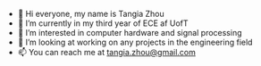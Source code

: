 - 👋 Hi everyone, my name is Tangia Zhou
- 🌱 I’m currently in my third year of ECE af UofT
- 👀 I’m interested in computer hardware and signal processing
- 💞️ I’m looking at working on any projects in the engineering field
- 📫 You can reach me at tangia.zhou@gmail.com

<!---
tangiazhou/tangiazhou is a ✨ special ✨ repository because its `README.md` (this file) appears on your GitHub profile.
You can click the Preview link to take a look at your changes.
--->
